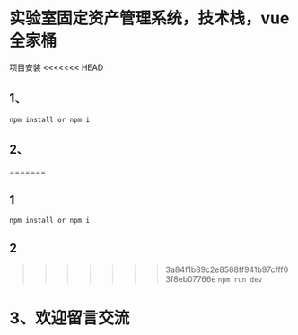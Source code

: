 # 实验室固定资产管理系统，技术栈，vue全家桶
项目安装
<<<<<<< HEAD
## 1、
`
npm install or npm i
`
## 2、
=======
## 1
`
npm install or npm i
`
## 2
>>>>>>> 3a84f1b89c2e8588ff941b97cfff03f8eb07766e
`
npm run dev
`
# 3、欢迎留言交流
